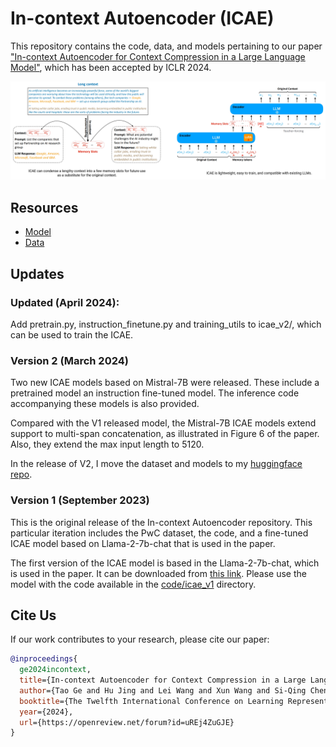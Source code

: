 # In-context Autoencoder (ICAE)

This repository contains the code, data, and models pertaining to our paper ["In-context Autoencoder for Context Compression in a Large Language Model"](https://arxiv.org/abs/2307.06945), which has been accepted by ICLR 2024.

![ICAE Illustration](./icae_demo.png)

## Resources

* [Model](https://huggingface.co/sggetao/icae/tree/main)
* [Data](https://huggingface.co/datasets/sggetao/PwC)

## Updates

### Updated (April 2024):

Add pretrain.py, instruction_finetune.py and training_utils to icae_v2/, which can be used to train the ICAE.

### Version 2 (March 2024)
Two new ICAE models based on Mistral-7B were released. These include a pretrained model an instruction fine-tuned model. The inference code accompanying these models is also provided.

Compared with the V1 released model, the Mistral-7B ICAE models extend support to multi-span concatenation, as illustrated in Figure 6 of the paper. Also, they extend the max input length to 5120.

In the release of V2, I move the dataset and models to my [huggingface repo](https://huggingface.co/sggetao).

### Version 1 (September 2023)
This is the original release of the In-context Autoencoder repository. This particular iteration includes the PwC dataset, the code, and a fine-tuned ICAE model based on Llama-2-7b-chat that is used in the paper.

The first version of the ICAE model is based in the Llama-2-7b-chat, which is used in the paper. It can be downloaded from [this link](https://huggingface.co/sggetao/icae/resolve/main/llama-2-7b-chat-finetuned-icae_zeroweight_llama2.pt). Please use the model with the code available in the [code/icae_v1](https://github.com/getao/icae/tree/main/code/icae_v1) directory.

## Cite Us

If our work contributes to your research, please cite our paper:

```bibtex
@inproceedings{
  ge2024incontext,
  title={In-context Autoencoder for Context Compression in a Large Language Model},
  author={Tao Ge and Hu Jing and Lei Wang and Xun Wang and Si-Qing Chen and Furu Wei},
  booktitle={The Twelfth International Conference on Learning Representations},
  year={2024},
  url={https://openreview.net/forum?id=uREj4ZuGJE}
}
```
